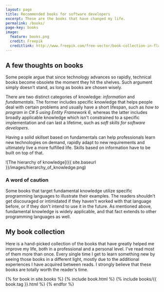 ```yaml
---
layout: page
title: Recommended books for software developers
excerpt: These are the books that have changed my life.
permalink: /books/
page-key: books
image:
  feature: books.png
  credit: Freepik
  creditlink: http://www.freepik.com/free-vector/book-collection-in-flat-design_764791.htm
---
```


## A few thoughts on books

Some people argue that since technology advances so rapidly, technical books become obsolete the moment they hit the shelves. Such argument simply doesn't stand, as long as books are chosen wisely.

There are two distinct categories of knowledge: *information* and *fundamentals*. The former includes specific knowledge that helps people deal with certain problems and usually have a short lifespan, such as *how to program in C# 5 using Entity Framework 6*, whereas the latter includes broadly applicable knowledge which isn't constrained to a specific implementation and can last a lifetime, such as *soft skills for software developers*.

Having a solid skillset based on fundamentals can help professionals learn new technologies on demand, rapidly adapt to new requirements and ultimately live a more fulfilled life. Skills based on information have to be built on top of that.

![The hierarchy of knowledge]({{ site.baseurl }}/images/hierarchy_of_knowledge.png)

### A word of caution

Some books that target fundamental knowledge utilize specific programming languages to illustrate their examples. The readers shouldn't get discouraged or intimidated if they haven't worked with that language before, or if they don't intend to use it in the future. As mentioned above, fundamental knowledge is widely applicable, and that fact extends to other programming languages as well.

## My book collection

Here is a hand-picked collection of the books that have greatly helped me improve my life, both in a professional and a personal level. I've read most of them more than once. Every single time I get to learn something new by seeing those books in a different light, mostly due to the additional experiences I have acquired between reads. I strongly believe that these books are totally worth the reader's time.

{% for book in site.books %}
{% include book.html %}
{% include books/{{ book.tag }}.html %}
{% endfor %}